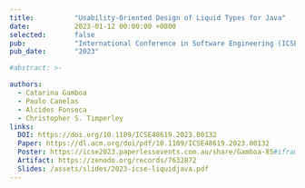 ```yaml
---
title:          "Usability-Oriented Design of Liquid Types for Java"
date:           2023-01-12 00:00:00 +0800
selected:       false
pub:            "International Conference in Software Engineering (ICSE)"
pub_date:       "2023"

#abstract: >-

authors:
  - Catarina Gamboa
  - Paulo Canelas
  - Alcides Fonseca
  - Christopher S. Timperley
links:
  DOI: https://doi.org/10.1109/ICSE48619.2023.00132
  Paper: https://dl.acm.org/doi/pdf/10.1109/ICSE48619.2023.00132
  Poster: https://icse2023.paperlessevents.com.au/share/Gamboa-85#iframe-1
  Artifact: https://zenodo.org/records/7632872
  Slides: /assets/slides/2023-icse-liquidjava.pdf
---
```

